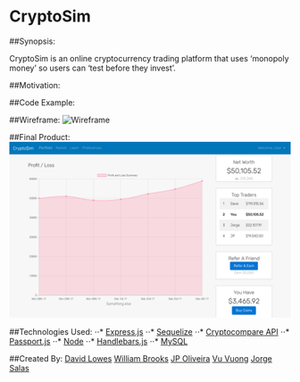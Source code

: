 # CryptoSim


##Synopsis:

CryptoSim is an online cryptocurrency trading platform that uses ‘monopoly money’ so users can ‘test before they invest’.

##Motivation:

##Code Example:

##Wireframe:
![Wireframe](./public/assets/images/wireframe.png)

##Final Product:
![Final Product](./public/assets/images/finalproduct.png)

##Technologies Used:
⋅⋅* [Express.js](https://expressjs.com/)
⋅⋅* [Sequelize](http://docs.sequelizejs.com/)
⋅⋅* [Cryptocompare API](https://www.cryptocompare.com/api/#)
⋅⋅* [Passport.js](http://www.passportjs.org/)
⋅⋅* [Node](https://nodejs.org/)
⋅⋅* [Handlebars.js](handlebarsjs.com/)
⋅⋅* [MySQL](https://www.mysql.com/)

##Created By:
[David Lowes](https://github.com/djlowes)
[William Brooks](https://github.com/thewillwill)
[JP Oliveira](https://github.com/JPauloBR)
[Vu Vuong](https://github.com/tsukoni)
[Jorge Salas](https://github.com/jorgesv16)
